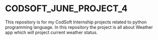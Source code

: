 # CODSOFT_JUNE_PROJECT_4
This repository is for my CodSoft Internship projects related to python programming language. In this repository the project is all about Weather app which will project current weather status. 
